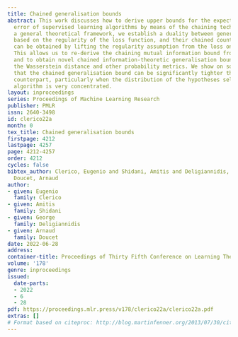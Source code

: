 ```yaml
---
title: Chained generalisation bounds
abstract: This work discusses how to derive upper bounds for the expected generalisation
  error of supervised learning algorithms by means of the chaining technique. By developing
  a general theoretical framework, we establish a duality between generalisation bounds
  based on the regularity of the loss function, and their chained counterparts, which
  can be obtained by lifting the regularity assumption from the loss onto its gradient.
  This allows us to re-derive the chaining mutual information bound from the literature,
  and to obtain novel chained information-theoretic generalisation bounds, based on
  the Wasserstein distance and other probability metrics. We show on some toy examples
  that the chained generalisation bound can be significantly tighter than its standard
  counterpart, particularly when the distribution of the hypotheses selected by the
  algorithm is very concentrated.
layout: inproceedings
series: Proceedings of Machine Learning Research
publisher: PMLR
issn: 2640-3498
id: clerico22a
month: 0
tex_title: Chained generalisation bounds
firstpage: 4212
lastpage: 4257
page: 4212-4257
order: 4212
cycles: false
bibtex_author: Clerico, Eugenio and Shidani, Amitis and Deligiannidis, George and
  Doucet, Arnaud
author:
- given: Eugenio
  family: Clerico
- given: Amitis
  family: Shidani
- given: George
  family: Deligiannidis
- given: Arnaud
  family: Doucet
date: 2022-06-28
address:
container-title: Proceedings of Thirty Fifth Conference on Learning Theory
volume: '178'
genre: inproceedings
issued:
  date-parts:
  - 2022
  - 6
  - 28
pdf: https://proceedings.mlr.press/v178/clerico22a/clerico22a.pdf
extras: []
# Format based on citeproc: http://blog.martinfenner.org/2013/07/30/citeproc-yaml-for-bibliographies/
---
```

